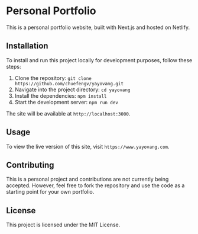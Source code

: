 # Personal Portfolio

This is a personal portfolio website, built with Next.js and hosted on Netlify.

## Installation

To install and run this project locally for development purposes, follow these steps:

1. Clone the repository: `git clone https://github.com/chuefengv/yayovang.git`
2. Navigate into the project directory: `cd yayovang`
3. Install the dependencies: `npm install`
4. Start the development server: `npm run dev`

The site will be available at `http://localhost:3000`.

## Usage

To view the live version of this site, visit `https://www.yayovang.com`.

## Contributing

This is a personal project and contributions are not currently being accepted. However, feel free to fork the repository and use the code as a starting point for your own portfolio.

## License

This project is licensed under the MIT License.